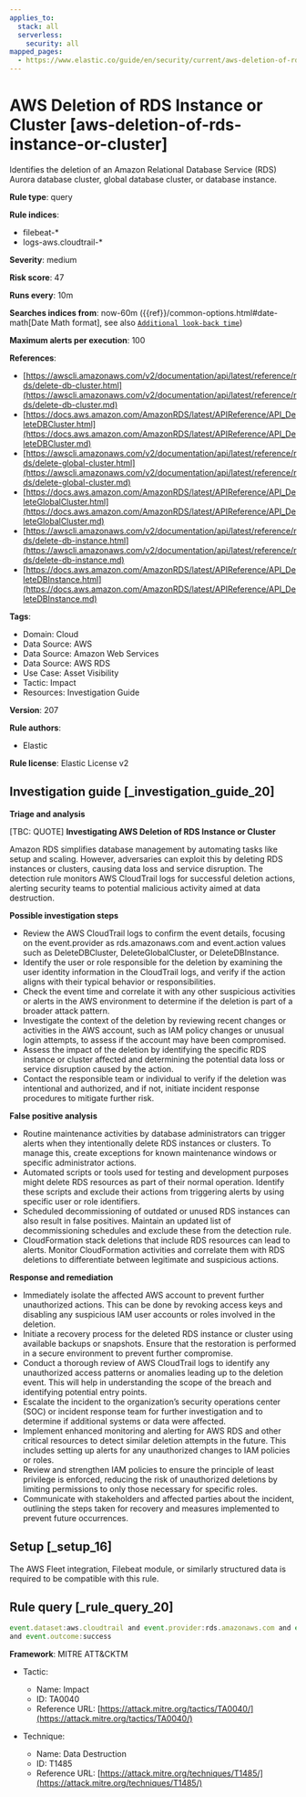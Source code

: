 ```yaml
---
applies_to:
  stack: all
  serverless:
    security: all
mapped_pages:
  - https://www.elastic.co/guide/en/security/current/aws-deletion-of-rds-instance-or-cluster.html
---
```


# AWS Deletion of RDS Instance or Cluster [aws-deletion-of-rds-instance-or-cluster]

Identifies the deletion of an Amazon Relational Database Service (RDS) Aurora database cluster, global database cluster, or database instance.

**Rule type**: query

**Rule indices**:

* filebeat-*
* logs-aws.cloudtrail-*

**Severity**: medium

**Risk score**: 47

**Runs every**: 10m

**Searches indices from**: now-60m ({{ref}}/common-options.html#date-math[Date Math format], see also [`Additional look-back time`](docs-content://solutions/security/detect-and-alert/create-detection-rule.md#rule-schedule))

**Maximum alerts per execution**: 100

**References**:

* [https://awscli.amazonaws.com/v2/documentation/api/latest/reference/rds/delete-db-cluster.html](https://awscli.amazonaws.com/v2/documentation/api/latest/reference/rds/delete-db-cluster.md)
* [https://docs.aws.amazon.com/AmazonRDS/latest/APIReference/API_DeleteDBCluster.html](https://docs.aws.amazon.com/AmazonRDS/latest/APIReference/API_DeleteDBCluster.md)
* [https://awscli.amazonaws.com/v2/documentation/api/latest/reference/rds/delete-global-cluster.html](https://awscli.amazonaws.com/v2/documentation/api/latest/reference/rds/delete-global-cluster.md)
* [https://docs.aws.amazon.com/AmazonRDS/latest/APIReference/API_DeleteGlobalCluster.html](https://docs.aws.amazon.com/AmazonRDS/latest/APIReference/API_DeleteGlobalCluster.md)
* [https://awscli.amazonaws.com/v2/documentation/api/latest/reference/rds/delete-db-instance.html](https://awscli.amazonaws.com/v2/documentation/api/latest/reference/rds/delete-db-instance.md)
* [https://docs.aws.amazon.com/AmazonRDS/latest/APIReference/API_DeleteDBInstance.html](https://docs.aws.amazon.com/AmazonRDS/latest/APIReference/API_DeleteDBInstance.md)

**Tags**:

* Domain: Cloud
* Data Source: AWS
* Data Source: Amazon Web Services
* Data Source: AWS RDS
* Use Case: Asset Visibility
* Tactic: Impact
* Resources: Investigation Guide

**Version**: 207

**Rule authors**:

* Elastic

**Rule license**: Elastic License v2

## Investigation guide [_investigation_guide_20]

**Triage and analysis**

[TBC: QUOTE]
**Investigating AWS Deletion of RDS Instance or Cluster**

Amazon RDS simplifies database management by automating tasks like setup and scaling. However, adversaries can exploit this by deleting RDS instances or clusters, causing data loss and service disruption. The detection rule monitors AWS CloudTrail logs for successful deletion actions, alerting security teams to potential malicious activity aimed at data destruction.

**Possible investigation steps**

* Review the AWS CloudTrail logs to confirm the event details, focusing on the event.provider as rds.amazonaws.com and event.action values such as DeleteDBCluster, DeleteGlobalCluster, or DeleteDBInstance.
* Identify the user or role responsible for the deletion by examining the user identity information in the CloudTrail logs, and verify if the action aligns with their typical behavior or responsibilities.
* Check the event time and correlate it with any other suspicious activities or alerts in the AWS environment to determine if the deletion is part of a broader attack pattern.
* Investigate the context of the deletion by reviewing recent changes or activities in the AWS account, such as IAM policy changes or unusual login attempts, to assess if the account may have been compromised.
* Assess the impact of the deletion by identifying the specific RDS instance or cluster affected and determining the potential data loss or service disruption caused by the action.
* Contact the responsible team or individual to verify if the deletion was intentional and authorized, and if not, initiate incident response procedures to mitigate further risk.

**False positive analysis**

* Routine maintenance activities by database administrators can trigger alerts when they intentionally delete RDS instances or clusters. To manage this, create exceptions for known maintenance windows or specific administrator actions.
* Automated scripts or tools used for testing and development purposes might delete RDS resources as part of their normal operation. Identify these scripts and exclude their actions from triggering alerts by using specific user or role identifiers.
* Scheduled decommissioning of outdated or unused RDS instances can also result in false positives. Maintain an updated list of decommissioning schedules and exclude these from the detection rule.
* CloudFormation stack deletions that include RDS resources can lead to alerts. Monitor CloudFormation activities and correlate them with RDS deletions to differentiate between legitimate and suspicious actions.

**Response and remediation**

* Immediately isolate the affected AWS account to prevent further unauthorized actions. This can be done by revoking access keys and disabling any suspicious IAM user accounts or roles involved in the deletion.
* Initiate a recovery process for the deleted RDS instance or cluster using available backups or snapshots. Ensure that the restoration is performed in a secure environment to prevent further compromise.
* Conduct a thorough review of AWS CloudTrail logs to identify any unauthorized access patterns or anomalies leading up to the deletion event. This will help in understanding the scope of the breach and identifying potential entry points.
* Escalate the incident to the organization’s security operations center (SOC) or incident response team for further investigation and to determine if additional systems or data were affected.
* Implement enhanced monitoring and alerting for AWS RDS and other critical resources to detect similar deletion attempts in the future. This includes setting up alerts for any unauthorized changes to IAM policies or roles.
* Review and strengthen IAM policies to ensure the principle of least privilege is enforced, reducing the risk of unauthorized deletions by limiting permissions to only those necessary for specific roles.
* Communicate with stakeholders and affected parties about the incident, outlining the steps taken for recovery and measures implemented to prevent future occurrences.


## Setup [_setup_16]

The AWS Fleet integration, Filebeat module, or similarly structured data is required to be compatible with this rule.


## Rule query [_rule_query_20]

```js
event.dataset:aws.cloudtrail and event.provider:rds.amazonaws.com and event.action:(DeleteDBCluster or DeleteGlobalCluster or DeleteDBInstance)
and event.outcome:success
```

**Framework**: MITRE ATT&CKTM

* Tactic:

    * Name: Impact
    * ID: TA0040
    * Reference URL: [https://attack.mitre.org/tactics/TA0040/](https://attack.mitre.org/tactics/TA0040/)

* Technique:

    * Name: Data Destruction
    * ID: T1485
    * Reference URL: [https://attack.mitre.org/techniques/T1485/](https://attack.mitre.org/techniques/T1485/)



